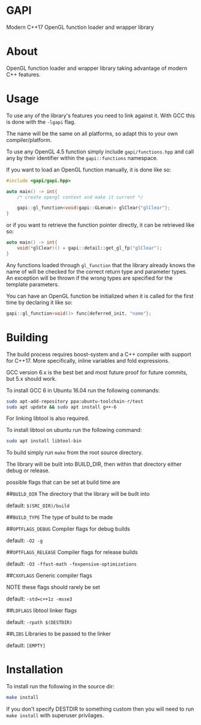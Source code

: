 GAPI
====

Modern C++17 OpenGL function loader and wrapper library

About
=====

OpenGL function loader and wrapper library taking advantage of modern C++ features.

Usage
=====

To use any of the library's features you need to link against it. With GCC this is done with the `-lgapi` flag.

The name will be the same on all platforms, so adapt this to your own compiler/platform.

To use any OpenGL 4.5 function simply include `gapi/functions.hpp` and call any by their identifier within the `gapi::functions` namespace.

If you want to load an OpenGL function manually, it is done like so:

```c++
#include <gapi/gapi.hpp>

auto main() -> int{
	/* create opengl context and make it current */

	gapi::gl_function<void(gapi::GLenum)> glClear{"glClear"};
}
```

or if you want to retrieve the function pointer directly, it can be retrieved like so:

```c++
auto main() -> int{
	void(*glClear)() = gapi::detail::get_gl_fp("glClear");
}
```

Any functions loaded through `gl_function` that the library already knows the name of will be checked for the correct return type and parameter types. An exception will be thrown if the wrong types are specified for the template parameters.

You can have an OpenGL function be initialized when it is called for the first time by declaring it like so:

```c++
gapi::gl_function<void()> func{deferred_init, "name"};
```

Building
========

The build process requires boost-system and a C++ compiler with support for C++17. More specifically, inline variables and fold expressions.

GCC version 6.x is the best bet and most future proof for future commits, but 5.x should work.

To install GCC 6 in Ubuntu 16.04 run the following commands:
```bash
sudo apt-add-repository ppa:ubuntu-toolchain-r/test
sudo apt update && sudo apt install g++-6
```

For linking libtool is also required.

To install libtool on ubuntu run the following command:
```bash
sudo apt install libtool-bin
```

To build simply run `make` from the root source directory.

The library will be built into BUILD_DIR, then within that directory either debug or release.

possible flags that can be set at build time are

##`BUILD_DIR`
The directory that the library will be built into

default: `$(SRC_DIR)/build`

##`BUILD_TYPE`
The type of build to be made

##`OPTFLAGS_DEBUG`
Compiler flags for debug builds

default: `-O2 -g`

##`OPTFLAGS_RELEASE`
Compiler flags for release builds

default: `-O3 -ffast-math -fexpensive-optimizations`

##`CXXFLAGS`
Generic compiler flags

NOTE these flags should rarely be set

default: `-std=c++1z -msse3`

##`LDFLAGS`
libtool linker flags

default: `-rpath $(DESTDIR)`

##`LIBS`
Libraries to be passed to the linker

default: `[EMPTY]`

Installation
============

To install run the following in the source dir:
```bash
make install
```

If you don't specify DESTDIR to something custom then you will need to run `make install` with superuser privilages.
